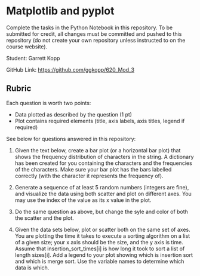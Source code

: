 # Matplotlib and pyplot

Complete the tasks in the Python Notebook in this repository.
To be submitted for credit, all changes must be committed and pushed to this repository (do not create your own repository unless instructed to on the course website).

Student: Garrett Kopp

GitHub Link: https://github.com/ggkopp/620_Mod_3

## Rubric

Each question is worth two points: 

* Data plotted as described by the question (1 pt)
* Plot contains required elements (title, axis labels, axis titles, legend if required)

See below for questions answered in this repository: 

1. Given the text below, create a bar plot (or a horizontal bar plot) that shows the frequency distribution of characters in   the string.
A dictionary has been created for you containing the characters and the frequencies of the characters. Make sure your bar plot has the bars labelled correctly (with the character it represents the frequency of).

2. Generate a sequence of at least 5 random numbers (integers are fine), and visualize the data using both scatter and plot on different axes. You may use the index of the value as its x value in the plot.

3. Do the same question as above, but change the syle and color of both the scatter and the plot.

4. Given the data sets below, plot or scatter both on the same set of axes. You are plotting the time it takes to execute a sorting algorithm on a list of a given size; your x axis should be the size, and the y axis is time. Assume that insertion_sort_times[i] is how long it took to sort a list of length sizes[i]. Add a legend to your plot showing which is insertion sort and which is merge sort. Use the variable names to determine which data is which.
